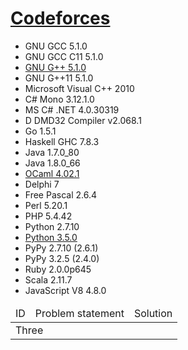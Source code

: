 # [Codeforces](http://codeforces.com/)

- GNU GCC 5.1.0
- GNU GCC C11 5.1.0
- [GNU G++ 5.1.0](c++.md)
- GNU G++11 5.1.0
- Microsoft Visual C++ 2010
- C# Mono 3.12.1.0
- MS C# .NET 4.0.30319
- D DMD32 Compiler v2.068.1
- Go 1.5.1
- Haskell GHC 7.8.3
- Java 1.7.0_80
- Java 1.8.0_66
- [OCaml 4.02.1](ocaml.md)
- Delphi 7
- Free Pascal 2.6.4
- Perl 5.20.1
- PHP 5.4.42
- Python 2.7.10
- [Python 3.5.0](python.md)
- PyPy 2.7.10 (2.6.1)
- PyPy 3.2.5 (2.4.0)
- Ruby 2.0.0p645
- Scala 2.11.7
- JavaScript V8 4.8.0

<table>
<thead>
  <tr>
    <td>ID</td>
    <td>Problem statement</td>
    <td>Solution</td>
  </tr>
</thead>
<tbody>
  <tr>
    <td colspan="3">Three</td>
  </tr>
</table>
